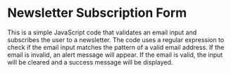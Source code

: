# Newsletter Subscription Form 
This is a simple JavaScript code that validates an email input and subscribes the user to a newsletter.
The code uses a regular expression to check if the email input matches the pattern of a valid email address.
If the email is invalid, an alert message will appear. If the email is valid, the input will be cleared and a success message will be displayed.
